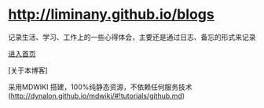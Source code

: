 # http://liminany.github.io/blogs
记录生活、学习、工作上的一些心得体会，主要还是通过日志、备忘的形式来记录


[进入首页](http://liminany.github.io/blogs)


[关于本博客]


采用MDWIKI 搭建，100%纯静态资源，不依赖任何服务技术(http://dynalon.github.io/mdwiki/#!tutorials/github.md)
